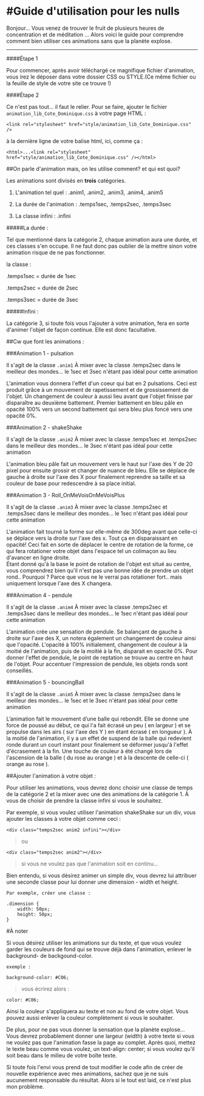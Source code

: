 #Guide d'utilisation pour les nulls
===


Bonjour…
Vous venez de trouver le fruit de plusieurs heures de concentration et de méditation … 
Alors voici le guide pour comprendre comment bien utiliser ces animations sans que la planète explose.

---


####Étape 1

Pour commencer, après avoir téléchargé ce magnifique fichier d'animation, vous irez le déposer dans votre dossier CSS ou STYLE.(Ce même fichier ou la feuille de style de votre site ce trouve !)


####Étape 2


Ce n'est pas tout… il faut le relier.
Pour se faire, ajouter le fichier `animation_lib_Cote_Dominique.css` à votre page HTML :

`<link rel="stylesheet" href="style/animation_lib_Cote_Dominique.css" />`

à la dernière ligne de votre balise html, ici, comme ça :

`<html>...<link rel="stylesheet" href="style/animation_lib_Cote_Dominique.css" /></html>`


##On parle d'animation mais, on les utilise comment? et qui est quoi?


Les animations sont divisés en **trois** catégories.

1. L'animation tel quel :
.anim1, .anim2, .anim3, .anim4, .anim5

2. La durée de l'animation :
.temps1sec, .temps2sec, .temps3sec

3. La classe infini :
.infini

#####La durée :

Tel que mentionné dans la catégorie 2, chaque animation aura une durée, et ces classes s'en occupe.
Il ne faut donc pas oublier de la mettre sinon votre animation risque de ne pas fonctionner.

la classe :

.temps1sec = durée de 1sec

.temps2sec = durée de 2sec

.temps3sec = durée de 3sec


#####Infini :

La catégorie 3, si toute fois vous l'ajouter à votre animation, fera en sorte d'animer l'objet de façon continue.
Elle est donc facultative.


##Cw que font les animations :

	
###Animation 1 - pulsation

Il s'agit de la classe `.anim1`
À mixer avec la classe .temps2sec dans le meilleur des mondes… le 1sec et 3sec n'étant pas idéal pour cette animation

L'animation vous donnera l'effet d'un coeur qui bat en 2 pulsations.
Ceci est produit grâce à un mouvement de rapetissement et de grossissement de l'objet.
Un changement de couleur à aussi lieu avant que l'objet finisse par disparaître au deuxième battement.
Premier battement en bleu pâle en opacité 100% vers un second battement qui sera bleu plus foncé vers une opacité 0%.
		

###Animation 2 - shakeShake

Il s'agit de la classe `.anim2`
À mixer avec la classe .temps1sec et .temps2sec dans le meilleur des mondes… le 3sec n'étant pas idéal pour cette animation

L'animation bleu pâle fait un mouvement vers le haut sur l'axe des Y de 20 pixel pour ensuite grossir et changer de nuance de bleu.
Elle se déplace de gauche à droite sur l'axe des X pour finalement reprendre sa taille et sa couleur de base pour redescendre à sa place initial.


###Animation 3 - Roll_OnMeVoisOnMeVoisPlus

Il s'agit de la classe `.anim3`
À mixer avec la classe .temps2sec et .temps3sec dans le meilleur des mondes… le 1sec n'étant pas idéal pour cette animation

L'animation fait tourné la forme sur elle-même de 300deg avant que celle-ci se déplace vers la droite sur l'axe des x.
Tout ça en disparaissant en opacité!
Ceci fait en sorte de déplacer le centre de rotation de la forme, ce qui fera rotationer votre objet dans l'espace tel un colimaçon au lieu d'avancer en ligne droite.  
Étant donné qu'à la base le point de rotation de l'objet est situé au centre, vous comprendrez bien qu'il n'est pas une bonne idée de prendre un objet rond..
Pourquoi ? Parce que vous ne le verrai pas rotationer fort.. mais uniquement lorsque l'axe des X changera.		


###Animation 4 - pendule

Il s'agit de la classe `.anim4`
À mixer avec la classe .temps2sec et .temps3sec dans le meilleur des mondes… le 1sec n'étant pas idéal pour cette animation

L'animation crée une sensation de pendule.
Se balançant de gauche à droite sur l'axe des X, un notera également un changement de couleur ainsi que l'opacité.
L'opacité à 100% initialement, changement de couleur à la moitié de l'animation, puis de la moitié à la fin, disparait en opacité 0%.
Pour donner l'effet de pendule, le point de reptation se trouve au centre en haut de l'objet.
Pour accentuer l'impression de pendule, les objets ronds sont conseillés.


###Animation 5 - bouncingBall

Il s'agit de la classe `.anim5`
À mixer avec la classe .temps2sec dans le meilleur des mondes… le 1sec et le 3sec n'étant pas idéal pour cette animation

L’animation fait le mouvement d’une balle qui rebondit.
Elle se donne une force de poussé au début, ce qui l'a fait écrasé un peu ( en largeur ) et se propulse dans les airs ( sur l'axe des Y ) en étant écrasé ( en longueur ).
À la moitié de l'animation, il y a un effet de suspend de la balle qui redevient ronde durant un court instant pour finalement se déformer jusqu'à l'effet d'écrasement à la fin.
Une touche de couleur à été changé lors de l'ascension de la balle ( du rose au orange ) et à la descente de celle-ci ( orange au rose ).


##Ajouter l'animation à votre objet :

Pour utiliser les animations, vous devrez donc choisir une classe de temps de la catégorie 2 et la mixer avec une des animations de la catégorie 1.
À vous de choisir de prendre la classe infini si vous le souhaitez.

Par exemple, si vous voulez utiliser l'animation shakeShake sur un div, vous ajouter les classes à votre objet comme ceci :


`<div class="temps2sec anim2 infini"></div>`

> ou

`<div class="temps2sec anim2"></div>`

> si vous ne voulez pas que l'animation soit en continu...

Bien entendu, si vous désirez animer un simple div, vous devrez lui attribuer une seconde classe pour lui donner une dimension - width et height.

	Par exemple, créer une classe :

	.dimension {
		width: 50px;
		height: 50px;
	}


#À noter

Si vous désirez utiliser les animations sur du texte, et que vous voulez garder les couleurs de fond qui se trouve déjà dans l'animation, enlever le background- de backgound-color.
	
	exemple :

	background-color: #C06;

> vous écrirez alors :

	color: #C06;

Ainsi la couleur s'appliquera au texte et non au fond de votre objet.
Vous pouvez aussi enlever la couleur complètement si vous le souhaiter.

De plus, pour ne pas vous donner la sensation que la planète explose…
Vous devrez probablement donner une largeur (width) à votre texte si vous ne voulez pas que l'animation fasse la page au complet.
Après quoi, mettez le texte beau comme vous voulez, un text-align: center; si vous voulez qu'il soit beau dans le milieu de votre boîte texte.

Si toute fois l'envi vous prend de tout modifier le code afin de créer de nouvelle expérience avec mes animations, sachez que je ne suis aucunement responsable du résultat.
Alors si le tout est laid, ce n'est plus mon problème.
